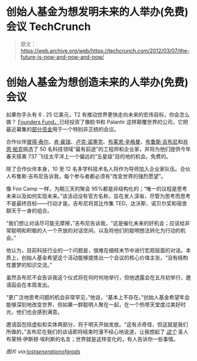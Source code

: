 # 创始人基金为想发明未来的人举办(免费)会议 TechCrunch

> 原文：<https://web.archive.org/web/https://techcrunch.com/2012/03/07/the-future-is-now-and-now-and-now/>

# 创始人基金为想创造未来的人举办(免费)会议

如果你手头有 6 . 25 亿美元，T2 有推动世界更快走向未来的宏伟目标，你会怎么做？ [Founders Fund，](https://web.archive.org/web/20221210045626/http://www.foundersfund.com/)已经投资了像脸书和 Palantir 这样颠覆世界的公司，它把最近募集的[部分资金](https://web.archive.org/web/20221210045626/https://beta.techcrunch.com/2011/12/15/want-a-piece-of-founders-funds-latest-625m-fund-start-by-trying-to-change-the-world/)用于一个特别非正统的会议。

合作伙伴[彼得·泰尔](https://web.archive.org/web/20221210045626/http://www.crunchbase.com/person/peter-thiel "Peter Thiel")、[肯·豪瑞](https://web.archive.org/web/20221210045626/http://www.crunchbase.com/person/ken-howery "Ken Howery")、[卢克·诺塞克](https://web.archive.org/web/20221210045626/http://www.crunchbase.com/person/luke-nosek "Luke Nosek")、[布莱恩·辛格曼](https://web.archive.org/web/20221210045626/http://www.crunchbase.com/person/brian-singerman "Brian Singerman")、[布鲁斯·吉布尼](https://web.archive.org/web/20221210045626/http://www.crunchbase.com/person/bruce-gibney "Bruce Gibney")和[肖恩·帕克](https://web.archive.org/web/20221210045626/http://www.crunchbase.com/person/sean-parker "Sean Parker")挑选了 50 名科技领域“最有前途”的工程师和企业家，并将为他们提供今年春天搭乘 737 飞往太平洋上一个偏远的“五星级”目的地的机会。免费的。

除了合作伙伴本身，10 至 12 名多学科技术名人将作为导师加入企业家队伍。合伙人布鲁斯·吉布尼告诉我，每个参与者都必须有“改变世界的强烈愿望”。

像 Foo Camp 一样，为期三天的聚会 95%都是非结构化的；“唯一的议程是思考未来以及如何实现未来。”该活动没有官方名称，旨在发人深省，尽管为思考而思考不是最终目标——行动才是。吉布尼将其比作集 TED、达沃斯、诺贝尔奖和宿舍聊天于一身的组合。

“我们想让对话尽可能无摩擦，”吉布尼告诉我，“这是催化未来的好机会；应该给非常聪明和积极的人一个开放的对话空间，以及将他们的聪明想法转化为行动的机会。”

他认为，目前科技行业的一个问题是，很难在细枝末节中进行宏观层面的对话。本质上，创始人基金希望这个活动能够提炼出一个会议的核心价值主张，“没有结构性噩梦的知识交流。”

虽然吉布尼不会告诉我这个仪式将在何时何地举行，但他透露会在五月初举行，邀请函会在本周发出。

“更广泛地思考问题的机会非常罕见，”他说，“基本上不存在。”创始人基金希望年会能够深刻地改变世界，但如果一群聪明人聚在一起，在一个热带天堂度过美好时光，他们也会感到满意。

邀请函包括虚拟和实体两部分，将于明天开始发放。“这有点奇怪，但这就是我们所做的，”吉布尼在我们的谈话即将结束时漫不经心地说道，让我想起了 *[这个](https://web.archive.org/web/20221210045626/http://twitter.com/#!/BretEastonEllis/status/130704197346787328)* 圣人布莱特·伊斯顿·埃利斯的名言；世界就是这样变化的，有人告诉你一些事情。

*图片 via:[lostgenerationofgrads](https://web.archive.org/web/20221210045626/http://lostgenerationofgrads.com/2012/01/24/inventing-the-future/)*
